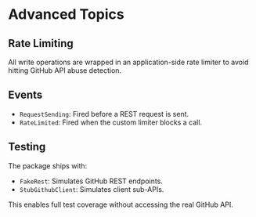 # Advanced Topics

## Rate Limiting
All write operations are wrapped in an application-side rate limiter to avoid hitting GitHub API abuse detection.

## Events
- `RequestSending`: Fired before a REST request is sent.
- `RateLimited`: Fired when the custom limiter blocks a call.

## Testing
The package ships with:
- `FakeRest`: Simulates GitHub REST endpoints.
- `StubGithubClient`: Simulates client sub-APIs.

This enables full test coverage without accessing the real GitHub API.
